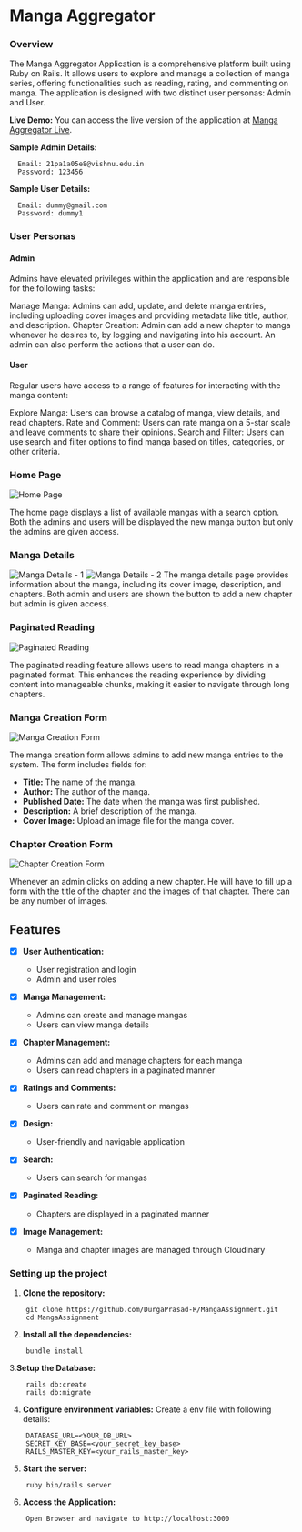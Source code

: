 # Manga Aggregator

### Overview

The Manga Aggregator Application is a comprehensive platform built using Ruby on Rails. It allows users to explore and manage a collection of manga series, offering functionalities such as reading, rating, and commenting on manga. The application is designed with two distinct user personas: Admin and User.

**Live Demo:** You can access the live version of the application at [Manga Aggregator Live](https://mysite-4aoq.onrender.com/).

**Sample Admin Details:**

```
  Email: 21pa1a05e8@vishnu.edu.in
  Password: 123456
```

**Sample User Details:**

```
  Email: dummy@gmail.com
  Password: dummy1
```

### User Personas

#### Admin

Admins have elevated privileges within the application and are responsible for the following tasks:

Manage Manga: Admins can add, update, and delete manga entries, including uploading cover images and providing metadata like title, author, and description.
Chapter Creation: Admin can add a new chapter to manga whenever he desires to, by logging and navigating into his account.
An admin can also perform the actions that a user can do.

#### User

Regular users have access to a range of features for interacting with the manga content:

Explore Manga: Users can browse a catalog of manga, view details, and read chapters.
Rate and Comment: Users can rate manga on a 5-star scale and leave comments to share their opinions.
Search and Filter: Users can use search and filter options to find manga based on titles, categories, or other criteria.

### Home Page

![Home Page](docs/images/dashboard.png)

The home page displays a list of available mangas with a search option. Both the admins and users will be displayed the new manga button but only the admins are given access.

### Manga Details

![Manga Details - 1](docs/images/mangaDetail.png)
![Manga Details - 2](docs/images/mangaDetail2.png)
The manga details page provides information about the manga, including its cover image, description, and chapters. Both admin and users are shown the button to add a new chapter but admin is given access.

### Paginated Reading

![Paginated Reading](docs/images/paginatedReading.png)

The paginated reading feature allows users to read manga chapters in a paginated format. This enhances the reading experience by dividing content into manageable chunks, making it easier to navigate through long chapters.

### Manga Creation Form

![Manga Creation Form](docs/images/newManga.png)

The manga creation form allows admins to add new manga entries to the system. The form includes fields for:

- **Title:** The name of the manga.
- **Author:** The author of the manga.
- **Published Date:** The date when the manga was first published.
- **Description:** A brief description of the manga.
- **Cover Image:** Upload an image file for the manga cover.

### Chapter Creation Form

![Chapter Creation Form](docs/images/chapter.png)

Whenever an admin clicks on adding a new chapter. He will have to fill up a form with the title of the chapter and the images of that chapter. There can be any number of images.

## Features

- [x] **User Authentication:**

  - User registration and login
  - Admin and user roles

- [x] **Manga Management:**

  - Admins can create and manage mangas
  - Users can view manga details

- [x] **Chapter Management:**

  - Admins can add and manage chapters for each manga
  - Users can read chapters in a paginated manner

- [x] **Ratings and Comments:**

  - Users can rate and comment on mangas

- [x] **Design:**

  - User-friendly and navigable application

- [x] **Search:**

  - Users can search for mangas

- [x] **Paginated Reading:**

  - Chapters are displayed in a paginated manner

- [x] **Image Management:**
  - Manga and chapter images are managed through Cloudinary

### Setting up the project

1. **Clone the repository:**

```
    git clone https://github.com/DurgaPrasad-R/MangaAssignment.git
    cd MangaAssignment
```

2. **Install all the dependencies:**

```
    bundle install
```

3.**Setup the Database:**

```
    rails db:create
    rails db:migrate
```

4. **Configure environment variables:**
   Create a env file with following details:

```
    DATABASE_URL=<YOUR_DB_URL>
    SECRET_KEY_BASE=<your_secret_key_base>
    RAILS_MASTER_KEY=<your_rails_master_key>
```

5. **Start the server:**

```
    ruby bin/rails server
```

6. **Access the Application:**

```
    Open Browser and navigate to http://localhost:3000
```
